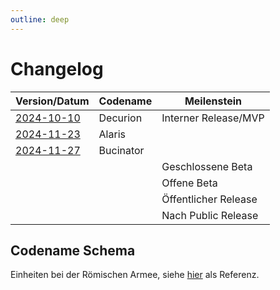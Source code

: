 ```yaml
---
outline: deep
---
```


# Changelog

| Version/Datum                           | Codename  | Meilenstein          |
| --------------------------------------- | --------- | -------------------- |
| [2024-10-10](./2024-10-10 '2024-10-10') | Decurion  | Interner Release/MVP |
| [2024-11-23](./2024-11-23 '2024-11-23') | Alaris    |                      |
| [2024-11-27](./2024-11-27 '2024-11-27') | Bucinator |                      |
|                                         |           | Geschlossene Beta    |
|                                         |           | Offene Beta          |
|                                         |           | Öffentlicher Release |
|                                         |           | Nach Public Release  |

## Codename Schema

Einheiten bei der Römischen Armee, siehe [hier](https://en.wikipedia.org/wiki/List_of_Roman_army_unit_types 'Einheiten der römischen Armee') als Referenz.
